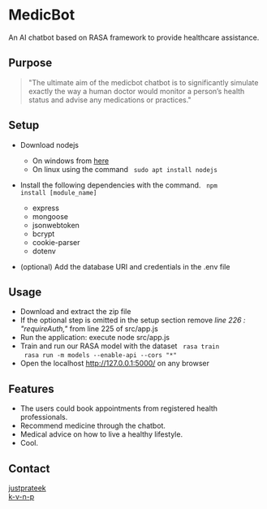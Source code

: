 # MedicBot
An AI chatbot based on RASA framework to provide healthcare assistance. 

## Purpose
> "The ultimate aim of the medicbot chatbot is to significantly simulate exactly the way a human doctor would monitor a person’s health status and advise any medications or practices."

## Setup

* Download nodejs 
    * On windows from [here](https://nodejs.org/en/download/) 
    * On linux using the command <code> sudo apt install nodejs  </code> 

* Install the following dependencies with the command. <code> npm install [module_name] </code> 
<ul><ul>
    <li>  express  </li>
    <li>  mongoose  </li>
    <li>  jsonwebtoken  </li>
    <li>  bcrypt  </li>
    <li>  cookie-parser  </li>
    <li> dotenv  </li>
</ul></ul>

* (optional) Add the database URI and credentials in the .env file

## Usage
* Download and extract the zip file 
* If the optional step is omitted in the setup section 
remove <em>line 226 : "requireAuth," </em> from line 225 of src/app.js
* Run the application: execute node src/app.js
* Train and run our RASA model with the dataset
    <code> rasa train  </code>
    <code> rasa run -m models --enable-api --cors "*" </code>
* Open the localhost http://127.0.0.1:5000/ on any browser

## Features
* The users could book appointments from registered health professionals.
* Recommend medicine through the chatbot.
* Medical advice on how to live a healthy lifestyle.
* Cool.

<!--- * Holds no record of the medical history for privacy purposes. -->

## Contact
[justprateek](justwriteprateek@gmail.com) <br>
[k-v-n-p](kvnp.zyx@gmail.com)
